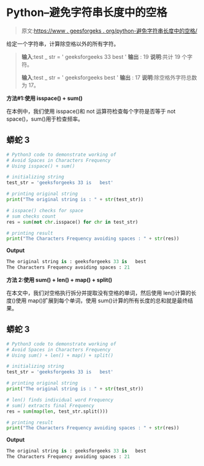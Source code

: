 # Python–避免字符串长度中的空格

> 原文:[https://www . geesforgeks . org/python-避免字符串长度中的空格/](https://www.geeksforgeeks.org/python-avoid-spaces-in-string-length/)

给定一个字符串，计算除空格以外的所有字符。

> **输入**:test _ str = ' geeksforgeeks 33 best '
> **输出** : 19
> **说明**:共计 19 个字符。
> 
> **输入**:test _ str = ' geeksforgeeks best '
> **输出** : 17
> **说明**:除空格外字符总数为 17。

**方法#1:使用 isspace() + sum()**

在本例中，我们使用 isspace()和 not 运算符检查每个字符是否等于 not space()，sum()用于检查频率。

## 蟒蛇 3

```py
# Python3 code to demonstrate working of 
# Avoid Spaces in Characters Frequency
# Using isspace() + sum()

# initializing string
test_str = 'geeksforgeeks 33 is   best'

# printing original string
print("The original string is : " + str(test_str))

# isspace() checks for space 
# sum checks count 
res = sum(not chr.isspace() for chr in test_str)

# printing result 
print("The Characters Frequency avoiding spaces : " + str(res)) 
```

**Output**

```py
The original string is : geeksforgeeks 33 is   best
The Characters Frequency avoiding spaces : 21

```

**方法 2:使用 sum() + len() + map() + split()**

在本文中，我们对空格执行拆分并提取没有空格的单词，然后使用 len()计算的长度()使用 map()扩展到每个单词，使用 sum()计算的所有长度的总和就是最终结果。

## 蟒蛇 3

```py
# Python3 code to demonstrate working of 
# Avoid Spaces in Characters Frequency
# Using sum() + len() + map() + split()

# initializing string
test_str = 'geeksforgeeks 33 is   best'

# printing original string
print("The original string is : " + str(test_str))

# len() finds individual word Frequency 
# sum() extracts final Frequency
res = sum(map(len, test_str.split()))

# printing result 
print("The Characters Frequency avoiding spaces : " + str(res)) 
```

**Output**

```py
The original string is : geeksforgeeks 33 is   best
The Characters Frequency avoiding spaces : 21

```
